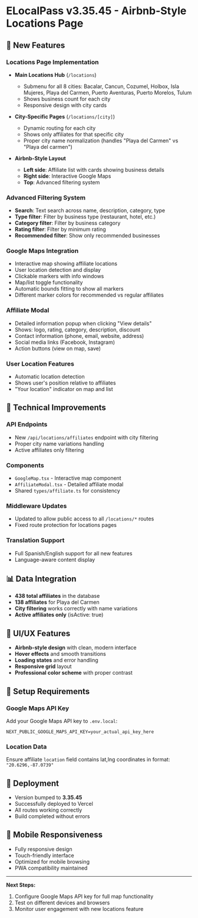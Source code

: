 # ELocalPass v3.35.45 - Airbnb-Style Locations Page

## 🎉 New Features

### **Locations Page Implementation**
- **Main Locations Hub** (`/locations`)
  - Submenu for all 8 cities: Bacalar, Cancun, Cozumel, Holbox, Isla Mujeres, Playa del Carmen, Puerto Aventuras, Puerto Morelos, Tulum
  - Shows business count for each city
  - Responsive design with city cards

- **City-Specific Pages** (`/locations/[city]`)
  - Dynamic routing for each city
  - Shows only affiliates for that specific city
  - Proper city name normalization (handles "Playa del Carmen" vs "Playa del carmen")

- **Airbnb-Style Layout**
  - **Left side**: Affiliate list with cards showing business details
  - **Right side**: Interactive Google Maps
  - **Top**: Advanced filtering system

### **Advanced Filtering System**
- **Search**: Text search across name, description, category, type
- **Type filter**: Filter by business type (restaurant, hotel, etc.)
- **Category filter**: Filter by business category
- **Rating filter**: Filter by minimum rating
- **Recommended filter**: Show only recommended businesses

### **Google Maps Integration**
- Interactive map showing affiliate locations
- User location detection and display
- Clickable markers with info windows
- Map/list toggle functionality
- Automatic bounds fitting to show all markers
- Different marker colors for recommended vs regular affiliates

### **Affiliate Modal**
- Detailed information popup when clicking "View details"
- Shows: logo, rating, category, description, discount
- Contact information (phone, email, website, address)
- Social media links (Facebook, Instagram)
- Action buttons (view on map, save)

### **User Location Features**
- Automatic location detection
- Shows user's position relative to affiliates
- "Your location" indicator on map and list

## 🔧 Technical Improvements

### **API Endpoints**
- New `/api/locations/affiliates` endpoint with city filtering
- Proper city name variations handling
- Active affiliates only filtering

### **Components**
- `GoogleMap.tsx` - Interactive map component
- `AffiliateModal.tsx` - Detailed affiliate modal
- Shared `types/affiliate.ts` for consistency

### **Middleware Updates**
- Updated to allow public access to all `/locations/*` routes
- Fixed route protection for locations pages

### **Translation Support**
- Full Spanish/English support for all new features
- Language-aware content display

## 📊 Data Integration

- **438 total affiliates** in the database
- **138 affiliates** for Playa del Carmen
- **City filtering** works correctly with name variations
- **Active affiliates only** (isActive: true)

## 🎨 UI/UX Features

- **Airbnb-style design** with clean, modern interface
- **Hover effects** and smooth transitions
- **Loading states** and error handling
- **Responsive grid** layout
- **Professional color scheme** with proper contrast

## 🔑 Setup Requirements

### **Google Maps API Key**
Add your Google Maps API key to `.env.local`:
```
NEXT_PUBLIC_GOOGLE_MAPS_API_KEY=your_actual_api_key_here
```

### **Location Data**
Ensure affiliate `location` field contains lat,lng coordinates in format: `"20.6296,-87.0739"`

## 🚀 Deployment

- Version bumped to **3.35.45**
- Successfully deployed to Vercel
- All routes working correctly
- Build completed without errors

## 📱 Mobile Responsiveness

- Fully responsive design
- Touch-friendly interface
- Optimized for mobile browsing
- PWA compatibility maintained

---

**Next Steps:**
1. Configure Google Maps API key for full map functionality
2. Test on different devices and browsers
3. Monitor user engagement with new locations feature 